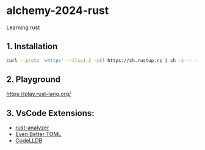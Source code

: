 # alchemy-2024-rust
Learning rust

## 1. Installation
```bash
curl --proto '=https' --tlsv1.2 -sSf https://sh.rustup.rs | sh -s -- --help
```

## 2. Playground
https://play.rust-lang.org/


## 3. VsCode Extensions:
- [rust-analyzer](https://marketplace.visualstudio.com/items?itemName=rust-lang.rust-analyzer)
- [Even Better TOML](https://marketplace.visualstudio.com/items?itemName=tamasfe.even-better-toml)
- [CodeLLDB](https://marketplace.visualstudio.com/items?itemName=vadimcn.vscode-lldb)
